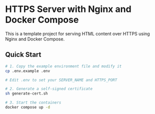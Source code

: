 # HTTPS Server with Nginx and Docker Compose

This is a template project for serving HTML content over HTTPS using Nginx and Docker Compose.
## Quick Start

```bash
# 1. Copy the example environment file and modify it
cp .env.example .env

# Edit .env to set your SERVER_NAME and HTTPS_PORT

# 2. Generate a self-signed certificate
sh generate-cert.sh

# 3. Start the containers
docker compose up -d
```
